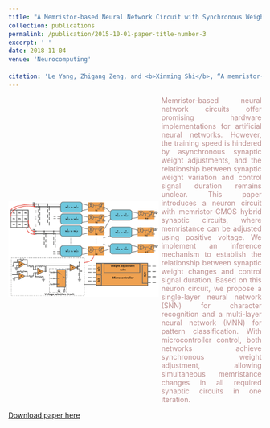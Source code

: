 ```yaml
---
title: "A Memristor-based Neural Network Circuit with Synchronous Weight Adjustment"
collection: publications
permalink: /publication/2015-10-01-paper-title-number-3
excerpt: ' '
date: 2018-11-04
venue: 'Neurocomputing'

citation: 'Le Yang, Zhigang Zeng, and <b>Xinming Shi</b>, “A memristor-based neural network circuit with synchronous weight adjustment,” <i>Neurocomputing</i>, vol. 363, pp. 114–124, 201.'
---
```

<div style='display: flex; align-items: center;'>
  <div style='flex: 3;'>
    <img src='https://github.com/embeddedsky/xinmingshi.github.io/raw/master/images/paper3.png' alt="A Memristor-based Neural Network Circuit with Synchronous Weight Adjustment" style='width: 150%;'>
  </div>
  <div style='flex: 2; margin-left: 5px;'>
    <div style="color: rosybrown; text-align: justify;">Memristor-based neural network circuits offer promising hardware implementations for artificial neural networks. However, the training speed is hindered by asynchronous synaptic weight adjustments, and the relationship between synaptic weight variation and control signal duration remains unclear. This paper introduces a neuron circuit with memristor-CMOS hybrid synaptic circuits, where memristance can be adjusted using positive voltage. We implement an inference mechanism to establish the relationship between synaptic weight changes and control signal duration. Based on this neuron circuit, we propose a single-layer neural network (SNN) for character recognition and a multi-layer neural network (MNN) for pattern classification. With microcontroller control, both networks achieve synchronous weight adjustment, allowing simultaneous memristance changes in all required synaptic circuits in one iteration.</div>
  </div>
</div>


[Download paper here](https://github.com/embeddedsky/xinmingshi.github.io/raw/master/files/paper3.pdf)

